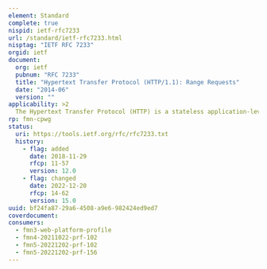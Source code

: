 ```yaml
---
element: Standard
complete: true
nispid: ietf-rfc7233
url: /standard/ietf-rfc7233.html
nisptag: "IETF RFC 7233"
orgid: ietf
document:
  org: ietf
  pubnum: "RFC 7233"
  title: "Hypertext Transfer Protocol (HTTP/1.1): Range Requests"
  date: "2014-06"
  version: ""
applicability: >2
  The Hypertext Transfer Protocol (HTTP) is a stateless application-level protocol for distributed, collaborative, hypertext information systems. This document defines range requests and the rules for constructing and combining responses to those requests.
rp: fmn-cpwg
status:
  uri: https://tools.ietf.org/rfc/rfc7233.txt
  history: 
    - flag: added
      date: 2018-11-29
      rfcp: 11-57
      version: 12.0
    - flag: changed
      date: 2022-12-20
      rfcp: 14-62
      version: 15.0
uuid: bf24fa87-29a6-4508-a9e6-982424ed9ed7
coverdocument:
consumers:
  - fmn3-web-platform-profile
  - fmn4-20211022-prf-102
  - fmn5-20221202-prf-102
  - fmn5-20221202-prf-156
---
```

